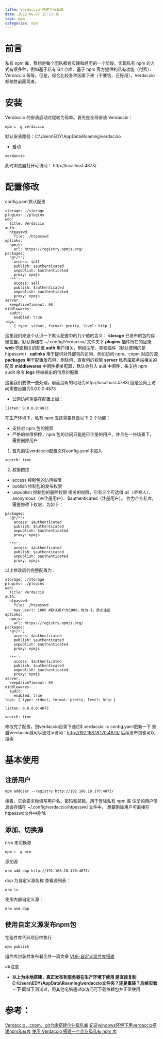 ```yaml
---
title: Verdaccio 搭建企业私库
date: 2022-06-07 15:13:18
tags: npm
categories: npm
---
```




# 前言
私有 npm 库，我想是每个团队都会实践和经历的一个阶段。实现私有 npm 的方式有很多种，例如基于私有 Git 仓库、基于 npm 官方提供的私有功能（付费）、Verdaccio 等等。但是，综合比较各种因素下来（不要钱、还好用），Verdaccio 都略胜前面两者。

<!-- more -->
<!-- 文章适当文字截断 -->

# 安装

Verdaccio 的安装启动过程较为简单。首先是全局安装 Verdaccio：
```JS
npm i -g verdaccio
```
默认安装路径：C:\Users\EDY\AppData\Roaming\verdaccio
* 启动
```JS
verdaccio 
```
此时浏览器打开可访问： http://localhost:4873/
# 配置修改
config.yaml默认配置
```JS
storage: ./storage
plugins: ./plugins
web:
  title: Verdaccio
auth:
  htpasswd:
    file: ./htpasswd
uplinks:
  npmjs:
    url: https://registry.npmjs.org/
packages:
  '@*/*':
    access: $all
    publish: $authenticated
    unpublish: $authenticated
    proxy: npmjs
  '**':
    access: $all
    publish: $authenticated
    unpublish: $authenticated
    proxy: npmjs
server:
  keepAliveTimeout: 60
middlewares:
  audit:
    enabled: true
logs:
  - { type: stdout, format: pretty, level: http }
```
这里我们来逐个认识一下默认配置中的几个值的含义：
**storage**   已发布的包的存储位置，默认存储在 ~/.config/Verdaccio/ 文件夹下
**plugins**   插件所在的目录
**web**   界面相关的配置
**auth**  用户相关，例如注册、鉴权插件（默认使用的是 htpasswd）
**uplinks**   用于提供对外部包的访问，例如访问 npm、cnpm 对应的源
**packages**  用于配置发布包、删除包、查看包的权限
**server**  私有库服务端相关的配置
**middlewares**   中间件相关配置，默认会引入 auit 中间件，来支持 npm audit 命令
**logs**  终端输出的信息的配置

这里我们要做一些处理，前面监听的地址为http://localhost:4783/,但是公网上访问需要设置为0.0.0.0:4873
* 公网访问需要在配置上加：
```JS
listen: 0.0.0.0:4873
```

在生产环境下，私有 npm 库还需要具备以下 2 个功能：
* 支持对 npm 包的搜索
* 严格的权限把控，npm 包的访问只能是已注册的用户。并且在一些场景下，需要删除用户
1. 首先前往verdaccio配置文件config.yaml中加入
```JS
search: true
```
2. 权限把控 
* access 控制包的访问权限
* publish 控制包的发布权限
* unpublish 控制包的删除权限
相关的权限，它有三个可选值 $all（所有人）、$anonymous（未注册用户）、$authenticated（注册用户）。
作为企业私库，需要修改下权限，为如下：
```JS
packages:
  '@*/*':
    access: $authenticated
    publish: $authenticated
    unpublish: $authenticated
    proxy: npmjs

  '**':
    access: $authenticated
    publish: $authenticated
    unpublish: $authenticated
    proxy: npmjs
```

以上修改后的完整配置为：
```JS
storage: ./storage
plugins: ./plugins
web:
  title: Verdaccio
auth:
  htpasswd:
    file: ./htpasswd
    max_users: 1000 #默认用户为1000，改为-1，禁止注册
uplinks:
  npmjs:
    url: https://registry.npmjs.org/
packages:
  '@*/*':
    access: $authenticated
    publish: $authenticated
    unpublish: $authenticated
    proxy: npmjs

  '**':
    access: $authenticated
    publish: $authenticated
    unpublish: $authenticated
    proxy: npmjs
server:
  keepAliveTimeout: 60
middlewares:
  audit:
    enabled: true
logs: { type: stdout, format: pretty, level: http }

listen: 0.0.0.0:4873

search: true
```



修改完了配置，到verdaccio目录下通过$ verdaccio -c config.yaml更新一下
重启Verdaccio就可以通过ip访问：http://192.168.18.170:4873/
后续发布包也可以搜索

# 基本使用
## 注册用户
```JS
npm adduser --registry http://192.168.18.170:4873/
```
接着，它会要求你填写用户名、密码和邮箱，用于登陆私有 npm 库
注册的用户信息会存储在 ~/.config/verdaccio/htpasswd 文件中，
想要删除用户可直接在htpasswd文件中删除
## 添加、切换源
nrm 来切换源
```JS
npm i -g nrm
```
添加源
```JS
nrm add dop http://192.168.18.170:4873/
```
dop 为自定义源名称
查看源列表：
```JS
nrm ls
```
使用内部自定义源：
```JS
nrm use dop
```

## 使用自定义源发布npm包
在组件库代码项目中执行
```JS
npm publish
```
组件库封装并发布看另外一篇文章
[VUE-自定义组件库搭建](https://cz-liang.github.io/lcz/2022/06/07/VUE-%E8%87%AA%E5%AE%9A%E4%B9%89%E7%BB%84%E4%BB%B6%E5%BA%93%E6%90%AD%E5%BB%BA/)

##注意
* **以上为本地搭建，真正发布到服务器在生产环境下使用 是直接复制C:\Users\EDY\AppData\Roaming\verdaccio文件夹？还是重装？后续实验一下**
同域下测试过，用其他电脑通过ip访问可下载依赖包并正常使用






# 参考：
[Verdaccio，cnpm，git仓库搭建企业级私库](https://juejin.cn/post/6844904033354776590)
[记录windows环境下用verdaccio搭建npm私有库](https://blog.csdn.net/weixin_43249693/article/details/84453017?spm=1001.2101.3001.6650.19&utm_medium=distribute.pc_relevant.none-task-blog-2%7Edefault%7EBlogCommendFromBaidu%7ERate-19-84453017-blog-114261826.pc_relevant_antiscanv2&depth_1-utm_source=distribute.pc_relevant.none-task-blog-2%7Edefault%7EBlogCommendFromBaidu%7ERate-19-84453017-blog-114261826.pc_relevant_antiscanv2&utm_relevant_index=25)
[使用 Verdaccio 搭建一个企业级私有 npm 库](https://blog.csdn.net/qq_42049445/article/details/114261826)
